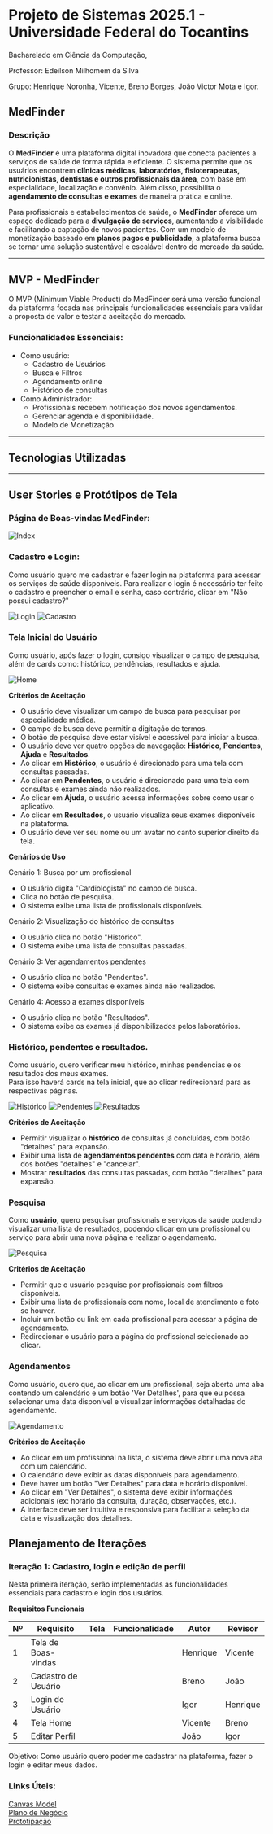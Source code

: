  # Projeto de Sistemas 2025.1 - Universidade Federal do Tocantins
 Bacharelado em Ciência da Computação,  
 
 Professor: Edeilson Milhomem da Silva  

 Grupo: Henrique Noronha, Vicente, Breno Borges, João Victor Mota e Igor.

## MedFinder
### Descrição 

O **MedFinder** é uma plataforma digital inovadora que conecta pacientes a serviços de saúde de forma rápida e eficiente. O sistema permite que os usuários encontrem **clínicas médicas, laboratórios, fisioterapeutas, nutricionistas, dentistas e outros profissionais da área**, com base em especialidade, localização e convênio. Além disso, possibilita o **agendamento de consultas e exames** de maneira prática e online.

Para profissionais e estabelecimentos de saúde, o **MedFinder** oferece um espaço dedicado para a **divulgação de serviços**, aumentando a visibilidade e facilitando a captação de novos pacientes. Com um modelo de monetização baseado em **planos pagos e publicidade**, a plataforma busca se tornar uma solução sustentável e escalável dentro do mercado da saúde.

---

## MVP - MedFinder
O MVP (Minimum Viable Product) do MedFinder será uma versão funcional da plataforma focada nas principais funcionalidades essenciais para validar a proposta de valor e testar a aceitação do mercado.

### Funcionalidades Essenciais:
- Como usuário:
    - Cadastro de Usuários
    - Busca e Filtros 
    - Agendamento online
    - Histórico de consultas
- Como Administrador:
    - Profissionais recebem notificação dos novos agendamentos.
    - Gerenciar agenda e disponibilidade.
    - Modelo de Monetização

---

## Tecnologias Utilizadas

---

## User Stories e Protótipos de Tela 


 ### Página de Boas-vindas MedFinder: 


![Index](./images/index.png)  

 ### Cadastro e Login:  
 Como usuário quero me cadastrar e fazer login na plataforma para acessar os serviços de saúde disponíveis. Para realizar o login é necessário ter feito o cadastro e preencher o email e senha, caso contrário, clicar em "Não possui cadastro?"  


 ![Login](./images/login.png) ![Cadastro](./images/cadastro.png)  


 ### Tela Inicial do Usuário  

 Como usuário, após fazer o login, consigo visualizar o campo de pesquisa, além de cards como: histórico, pendências, resultados e ajuda.  


 ![Home](./images/home.png)
 


**Critérios de Aceitação**  

-  O usuário deve visualizar um campo de busca para pesquisar por especialidade médica.  
-  O campo de busca deve permitir a digitação de termos.  
-  O botão de pesquisa deve estar visível e acessível para iniciar a busca.  
-  O usuário deve ver quatro opções de navegação: **Histórico**, **Pendentes**, **Ajuda** e **Resultados**.  
-  Ao clicar em **Histórico**, o usuário é direcionado para uma tela com consultas passadas.  
-  Ao clicar em **Pendentes**, o usuário é direcionado para uma tela com consultas e exames ainda não realizados.  
-  Ao clicar em **Ajuda**, o usuário acessa informações sobre como usar o aplicativo.  
-  Ao clicar em **Resultados**, o usuário visualiza seus exames disponíveis na plataforma.  
-  O usuário deve ver seu nome ou um avatar no canto superior direito da tela.    

**Cenários de Uso**

 Cenário 1: Busca por um profissional
- O usuário digita "Cardiologista" no campo de busca.
- Clica no botão de pesquisa.
- O sistema exibe uma lista de profissionais disponíveis.

 Cenário 2: Visualização do histórico de consultas
- O usuário clica no botão "Histórico".
- O sistema exibe uma lista de consultas passadas.

 Cenário 3: Ver agendamentos pendentes
- O usuário clica no botão "Pendentes".
- O sistema exibe consultas e exames ainda não realizados.

 Cenário 4: Acesso a exames disponíveis
- O usuário clica no botão "Resultados".
- O sistema exibe os exames já disponibilizados pelos laboratórios.  

### Histórico, pendentes e resultados.  
Como usuário, quero verificar meu histórico, minhas pendencias e os resultados dos meus exames.  
Para isso haverá cards na tela inicial, que ao clicar redirecionará para as respectivas páginas.   

![Histórico](./images/historico.png) ![Pendentes](./images/pendentes.png) ![Resultados](./images/Exames.png)  

**Critérios de Aceitação**    
-  Permitir visualizar o **histórico** de consultas já concluídas, com botão "detalhes" para expansão. 
-  Exibir uma lista de **agendamentos pendentes** com data e horário, além dos botões "detalhes" e "cancelar".    
-  Mostrar **resultados** das consultas passadas, com botão "detalhes" para expansão.   

### Pesquisa  
Como **usuário**, quero pesquisar profissionais e serviços da saúde podendo visualizar uma lista de resultados, podendo clicar em um profissional ou serviço para abrir uma nova página e realizar o agendamento.  

![Pesquisa](./images/pesquisa.png)    

**Critérios de Aceitação**  
-  Permitir que o usuário pesquise por profissionais com filtros disponíveis.  
-  Exibir uma lista de profissionais com nome, local de atendimento e foto se houver.  
-  Incluir um botão ou link em cada profissional para acessar a página de agendamento.  
-  Redirecionar o usuário para a página do profissional selecionado ao clicar.  

### Agendamentos  
Como usuário, quero que, ao clicar em um profissional, seja aberta uma aba contendo um calendário e um botão 'Ver Detalhes', para que eu possa selecionar uma data disponível e visualizar informações detalhadas do agendamento.  

![Agendamento](./images/agendamento.png)   

 **Critérios de Aceitação**
-  Ao clicar em um profissional na lista, o sistema deve abrir uma nova aba com um calendário.
-  O calendário deve exibir as datas disponíveis para agendamento.
-  Deve haver um botão "Ver Detalhes" para data e horário disponível.
-  Ao clicar em "Ver Detalhes", o sistema deve exibir informações adicionais (ex: horário da consulta, duração, observações, etc.).
-  A interface deve ser intuitiva e responsiva para facilitar a seleção da data e visualização dos detalhes.

## Planejamento de Iterações
### Iteração 1: Cadastro, login e edição de perfil  
Nesta primeira iteração, serão implementadas as funcionalidades essenciais para cadastro e login dos usuários.  

**Requisitos Funcionais**  

| Nº | Requisito             | Tela | Funcionalidade | Autor    | Revisor  |
|----|------------------------|------|----------------|----------|----------|
| 1  | Tela de Boas-vindas    |      |                | Henrique | Vicente  |
| 2  | Cadastro de Usuário    |      |                | Breno    | João     |
| 3  | Login de Usuário       |      |                | Igor     | Henrique |
| 4  | Tela Home              |      |                | Vicente  | Breno    |
| 5  | Editar Perfil          |      |                | João     | Igor     |
  

Objetivo: Como usuário quero poder me cadastrar na plataforma, fazer o login e editar meus dados.  

### Links Úteis: 
[Canvas Model](https://www.canva.com/design/DAGieJYwx_A/xZMhdLHK27y2-sjlAGdxYA/edit?utm_content=DAGieJYwx_A&utm_campaign=designshare&utm_medium=link2&utm_source=sharebutton)  
[Plano de Negócio](https://drive.google.com/file/d/1AQET8fuBe_vVqDHvAbeuwbzvECn_IEVi/view?usp=sharing)  
[Prototipação](https://www.figma.com/design/ox6mAwSthgpXY2brCMVVpa/MedFinder?node-id=0-1&t=Epe7rgLvOBSERP3l-1)
